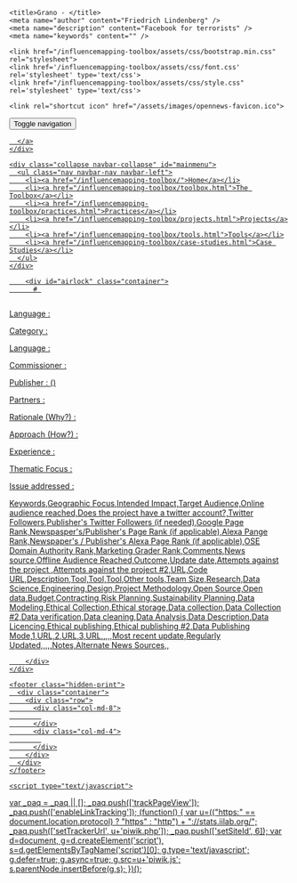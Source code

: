 <!DOCTYPE html>
<html>
  <head>
    <meta charset="utf-8">
    <meta http-equiv="X-UA-Compatible" content="IE=edge,chrome=1">
    <meta name="viewport" content="width=device-width, initial-scale=1.0">

    <title>Grano - </title>
    <meta name="author" content="Friedrich Lindenberg" />
    <meta name="description" content="Facebook for terrorists" />
    <meta name="keywords" content="" />

    <link href="/influencemapping-toolbox/assets/css/bootstrap.min.css" rel="stylesheet">
    <link href='/influencemapping-toolbox/assets/css/font.css' rel='stylesheet' type='text/css'>
    <link href="/influencemapping-toolbox/assets/css/style.css" rel='stylesheet' type='text/css'>

    <link rel="shortcut icon" href="/assets/images/opennews-favicon.ico">
  </head>
  <body>
    <div id="page">
      <nav class="navbar navbar-default navbar-static-top" role="navigation">
  <div class="container">
    <div class="navbar-header">
      <button type="button" class="navbar-toggle" data-toggle="collapse"
        data-target="#mainmenu">
        <span class="sr-only">Toggle navigation</span>
        <span class="icon-bar"></span>
        <span class="icon-bar"></span>
        <span class="icon-bar"></span>
      </button>
      <a class="navbar-brand" href="/">
        
      </a>
    </div>

    <div class="collapse navbar-collapse" id="mainmenu">
      <ul class="nav navbar-nav navbar-left">
        <li><a href="/influencemapping-toolbox/">Home</a></li>
        <li><a href="/influencemapping-toolbox/toolbox.html">The Toolbox</a></li>
        <li><a href="/influencemapping-toolbox/practices.html">Practices</a></li>
        <li><a href="/influencemapping-toolbox/projects.html">Projects</a></li>
        <li><a href="/influencemapping-toolbox/tools.html">Tools</a></li>
        <li><a href="/influencemapping-toolbox/case-studies.html">Case Studies</a></li>
      </ul>
    </div>
  </div>
</nav>

        <div id="airlock" class="container">
          # 

![]()


Language
: 

Category
: 

Language
: 

Commissioner
: 

Publisher
:  ()

Partners
: 

Rationale (Why?)
: 

Approach (How?)
: 

Experience
:        

Thematic Focus
: 

Issue addressed
: 

Keywords,Geographic Focus,Intended Impact,Target Audience,Online audience reached,Does the project have a twitter account?,Twitter Followers,Publisher's Twitter Followers (if needed),Google Page Rank,Newspasper's/Publisher's Page Rank (if applicable),Alexa Pange Rank,Newspaper's / Publisher's Alexa Page Rank (if applicable),OSE Domain Authority Rank,Marketing Grader Rank,Comments,News source,Offline Audience Reached,Outcome,Update date,Attempts against the project ,Attempts against the project #2,URL,Code URL,Description,Tool,Tool,Tool,Other tools,Team Size,Research,Data Science,Engineering,Design,Project Methodology,Open Source,Open data,Budget,Contracting,Risk Planning,Sustainability Planning,Data Modeling,Ethical Collection,Ethical storage,Data collection,Data Collection #2,Data verification,Data cleaning,Data Analysis,Data Description,Data Licencing,Ethical publishing,Ethical publishing #2,Data Publishing Mode,1,URL,2,URL,3,URL,,,,,Most recent update,Regularly Updated,,,,,Notes,Alternate News Sources,,


        </div>
    </div>

    <footer class="hidden-print">
      <div class="container">
        <div class="row">
          <div class="col-md-8">
            
          </div>
          <div class="col-md-4">
            
          </div>
        </div>
      </div>
    </footer>

    <script type="text/javascript">
  var _paq = _paq || [];
  _paq.push(['trackPageView']);
  _paq.push(['enableLinkTracking']);
  (function() {
    var u=(("https:" == document.location.protocol) ? "https" : "http") + "://stats.iilab.org/";
    _paq.push(['setTrackerUrl', u+'piwik.php']);
    _paq.push(['setSiteId', 6]);
    var d=document, g=d.createElement('script'), s=d.getElementsByTagName('script')[0]; g.type='text/javascript';
    g.defer=true; g.async=true; g.src=u+'piwik.js'; s.parentNode.insertBefore(g,s);
  })();
</script>
<noscript><p><img src="http://stats.iilab.org/piwik.php?idsite=6" style="border:0;" alt="" /></p></noscript>
    <script src="/influencemapping-toolbox/assets/js/jquery-2.1.1.min.js"></script>
    <script src="/influencemapping-toolbox/assets/js/bootstrap.min.js"></script>
  </body>
</html>
